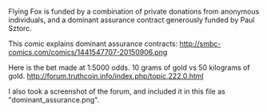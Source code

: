 Flying Fox is funded by a combination of private donations from anonymous individuals, and a dominant assurance contract generously funded by Paul Sztorc.

This comic explains dominant assurance contracts: http://smbc-comics.com/comics/1441547707-20150906.png

Here is the bet made at 1:5000 odds.
10 grams of gold vs 50 kilograms of gold.
http://forum.truthcoin.info/index.php/topic,222.0.html

I also took a screenshot of the forum, and included it in this file as "dominant_assurance.png".